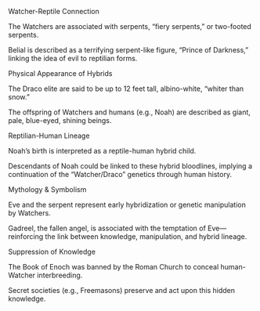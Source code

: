 Watcher-Reptile Connection

The Watchers are associated with serpents, “fiery serpents,” or two-footed serpents.

Belial is described as a terrifying serpent-like figure, “Prince of Darkness,” linking the idea of evil to reptilian forms.

Physical Appearance of Hybrids

The Draco elite are said to be up to 12 feet tall, albino-white, “whiter than snow.”

The offspring of Watchers and humans (e.g., Noah) are described as giant, pale, blue-eyed, shining beings.

Reptilian-Human Lineage

Noah’s birth is interpreted as a reptile-human hybrid child.

Descendants of Noah could be linked to these hybrid bloodlines, implying a continuation of the “Watcher/Draco” genetics through human history.

Mythology & Symbolism

Eve and the serpent represent early hybridization or genetic manipulation by Watchers.

Gadreel, the fallen angel, is associated with the temptation of Eve—reinforcing the link between knowledge, manipulation, and hybrid lineage.

Suppression of Knowledge

The Book of Enoch was banned by the Roman Church to conceal human-Watcher interbreeding.

Secret societies (e.g., Freemasons) preserve and act upon this hidden knowledge.